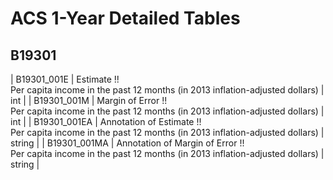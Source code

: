 # ACS 1-Year Detailed Tables

## B19301

| B19301_001E | Estimate !!<br>Per capita income in the past 12 months (in 2013 inflation-adjusted dollars) | int |
| B19301_001M | Margin of Error !!<br>Per capita income in the past 12 months (in 2013 inflation-adjusted dollars) | int |
| B19301_001EA | Annotation of Estimate !!<br>Per capita income in the past 12 months (in 2013 inflation-adjusted dollars) | string |
| B19301_001MA | Annotation of Margin of Error !!<br>Per capita income in the past 12 months (in 2013 inflation-adjusted dollars) | string |

